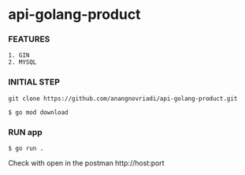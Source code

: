# api-golang-product

### FEATURES
    1. GIN
    2. MYSQL

### INITIAL STEP
```
git clone https://github.com/anangnovriadi/api-golang-product.git
```

```
$ go mod download
```

### RUN app
```
$ go run .
```

Check with open in the postman http://host:port